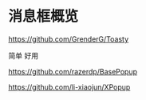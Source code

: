 # 消息框概览

https://github.com/GrenderG/Toasty

简单 好用

https://github.com/razerdp/BasePopup

https://github.com/li-xiaojun/XPopup